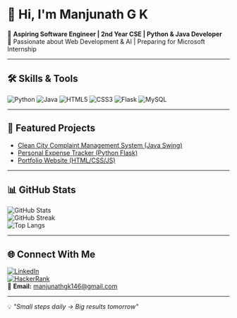 # 👋 Hi, I'm Manjunath G K  

🚀 **Aspiring Software Engineer | 2nd Year CSE | Python & Java Developer**  
🎯 Passionate about Web Development & AI | Preparing for Microsoft Internship  

---

## 🛠 Skills & Tools  
![Python](https://img.shields.io/badge/-Python-3776AB?style=for-the-badge&logo=python&logoColor=white)
![Java](https://img.shields.io/badge/-Java-007396?style=for-the-badge&logo=java&logoColor=white)
![HTML5](https://img.shields.io/badge/-HTML5-E34F26?style=for-the-badge&logo=html5&logoColor=white)
![CSS3](https://img.shields.io/badge/-CSS3-1572B6?style=for-the-badge&logo=css3&logoColor=white)
![Flask](https://img.shields.io/badge/-Flask-000000?style=for-the-badge&logo=flask&logoColor=white)
![MySQL](https://img.shields.io/badge/-MySQL-4479A1?style=for-the-badge&logo=mysql&logoColor=white)

---

## 📌 Featured Projects  
- [Clean City Complaint Management System (Java Swing)](https://github.com/yourusername/clean-city-java)  
- [Personal Expense Tracker (Python Flask)](https://github.com/yourusername/expense-tracker)  
- [Portfolio Website (HTML/CSS/JS)](https://github.com/yourusername/portfolio)  

---

## 📊 GitHub Stats  
![GitHub Stats](https://github-readme-stats.vercel.app/api?username=yourusername&show_icons=true&theme=tokyonight)  
![GitHub Streak](https://streak-stats.demolab.com?user=yourusername&theme=tokyonight)  
![Top Langs](https://github-readme-stats.vercel.app/api/top-langs/?username=yourusername&layout=compact&theme=tokyonight)

---

## 🌐 Connect With Me  
[![LinkedIn](https://img.shields.io/badge/-LinkedIn-blue?style=for-the-badge&logo=linkedin)](https://www.linkedin.com/in/manjunath-g-k-040813354)  
[![HackerRank](https://img.shields.io/badge/-HackerRank-2EC866?style=for-the-badge&logo=HackerRank&logoColor=white)](https://www.hackerrank.com/)  
📧 **Email:** manjunathgk146@gmail.com  

---
💡 *"Small steps daily → Big results tomorrow"*  
